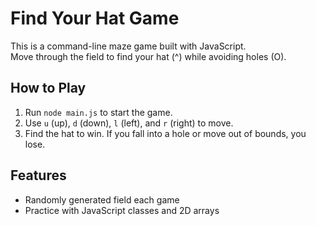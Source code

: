 # Find Your Hat Game

This is a command-line maze game built with JavaScript.  
Move through the field to find your hat (^) while avoiding holes (O).

## How to Play

1. Run `node main.js` to start the game.
2. Use `u` (up), `d` (down), `l` (left), and `r` (right) to move.
3. Find the hat to win. If you fall into a hole or move out of bounds, you lose.

## Features

- Randomly generated field each game
- Practice with JavaScript classes and 2D arrays
